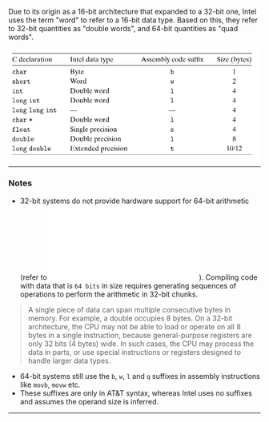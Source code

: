 Due to its origin as a 16-bit architecture that expanded to a 32-bit one, Intel uses the term "word" to refer to a 16-bit data type. Based on this, they refer to 32-bit quantities as "double words", and 64-bit quantities as "quad words".  

<img src="images/3.3.1.png" width="500">  

________

### Notes
- 32-bit systems do not provide hardware support for 64-bit arithmetic (refer to ![CPU Architectures](1.a%20Bonus:%20CPU%20Architectures.md)). Compiling code with data that is `64 bits` in size requires generating sequences of operations to perform the arithmetic in 32-bit chunks.

> A single piece of data can span multiple consecutive bytes in memory. For example, a double occupies 8 bytes. On a 32-bit architecture, the CPU may not be able to load or operate on all 8 bytes in a single instruction, because general-purpose registers are only 32 bits (4 bytes) wide. In such cases, the CPU may process the data in parts, or use special instructions or registers designed to handle larger data types.

- 64-bit systems still use the `b`, `w`, `l` and `q` suffixes in assembly instructions like `movb`, `movw` etc.
- These suffixes are only in AT&T syntax, whereas Intel uses no suffixes and assumes the operand size is inferred.  

________


